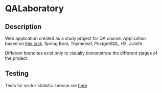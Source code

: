 # QALaboratory

## Description
Web application created as a study project for QA course.
Application based on <a href="https://www.codewars.com/kata/58fa9898dfec0ef150000014">this task</a>.
Spring Boot, Thymeleaf, PostgreSQL, H2, JUnit5

Different branches exist only to visually demonstrate the different stages of the project.

## Testing
Tests for visitor statistic service are <a href="src/test/java/qa/concurrency/laboratory/VisitorStatisticsServiceTest.java">here</a>
